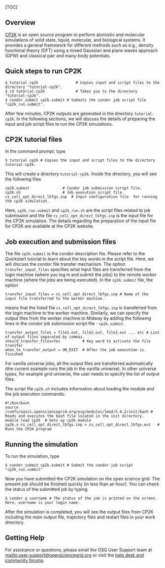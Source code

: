 [title]: - "Electronic Structure Calculations with CP2K"
[TOC]
   
## Overview
[CP2K](http://www.cp2k.org/) is an open source program to perform atomistic and molecular simulations of solid state, liquid, molecular, and biological systems. It provides a general framework for different methods such as e.g., density functional theory (DFT) using a mixed Gaussian and plane waves approach (GPW) and classical pair and many-body potentials.

## Quick steps to run CP2K

	$ tutorial cp2k                 # Copies input and script files to the directory "tutorial-cp2k".
	$ cd tutorial-cp2k              # Takes you to the directory "tutorial-cp2k".
	$ condor_submit cp2k.submit # Submits the condor job script file "cp2k_run.submit".

After few minutes, CP2K outputs are generated in the directory `tutorial-cp2k`. In the following sections, we will discuss the details of preparing the input and job script files to run the CP2K simulations.

## CP2K tutorial files

In the command prompt, type

	$ tutorial cp2k # Copies the input and script files to the directory tutorial-cp2k.

This will create a directory `tutorial-cp2k`. Inside the directory, you will see the following files

	cp2k.submit               # Condor job submission script file.
	cp2k.sh                   # Job execution script file.
	cs_cell_opt_direct_lbfgs.inp  # Input configuration file  for running the cp2k simulation. 
	
Here, `cp2k_run.submit` and `cp2k_run.sh` are the script files related to job submission and the file 
`cs_cell_opt_direct_lbfgs.inp` is the input file for the CP2K simulation. The details regarding the 
preparation of the input file for CP2K are available at the CP2K website.

## Job execution and submission files

The file `cp2k.submit` is the condor description file.  Please refer to the Quickstart tutorial to learn 
about the key words in the script file. Here, we will discuss the condor file transfer mechanism. The option `transfer_input_files`  specifies what input files are transferred from the login machine 
(where you log in and submit the jobs) to the remote worker machine (where the jobs are being executed). In 
the `cp2k.submit` file, the option

	transfer_input_files = cs_cell_opt_direct_lbfgs.inp # Name of the input file transferred to the worker machine.

means that the listed file `cs_cell_opt_direct_lbfgs.inp`  is transferred from the login machine to the 
worker machine.  Similarly, we can specify the output files from the worker machine to Midway by adding the 
following lines in the condor job submission script file - `cp2k.submit`.

	transfer_output_files = file1.out, file2.out, file3.out ... etc # List of output files separated by commas.
	should_transfer_files=Yes          # Key word to activate the file transfer
	when_to_transfer_output = ON_EXIT  # After the job execution is finished
	
	 
For vanilla universe jobs, all the output files are transferred  automatically (the current example runs the job in the vanilla universe). In other universe types, for example  grid universe, the user needs to specify the list of output files. 
	
The script file `cp2k.sh` includes information about loading the module and the job execution commands:

	#!/bin/bash
	source /cvmfs/oasis.opensciencegrid.org/osg/modules/lmod/5.6.2/init/bash # Reads and executes the bash file located in the init directory.
	module load cp2k  # Sets up cp2k module
	cp2k.x cs_cell_opt_direct_lbfgs.inp > cs_cell_opt_direct_lbfgs.out   # Runs the CP2K program
	
## Running the simulation
	 
To run the simulation, type
	
	$ condor_submit cp2k.submit # Submit the condor job script "cp2k_run.submit"
	 
Now you have submitted the CP2K simulation on the open science grid. The present job should be finished quickly (in less than an hour). You can check the status of the submitted job by typing
	
	$ condor_q username # The status of the job is printed on the screen. Here, username is your login name.
	 
After the simulation is completed, you will see the output files from CP2K including the main output file, trajectory files and restart files in your work directory.
	
## Getting Help
For assistance or questions, please email the OSG User Support team  at <mailto:user-support@opensciencegrid.org> or visit the [help desk and community forums](http://support.opensciencegrid.org).
